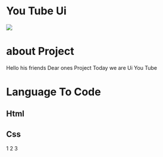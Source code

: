 <!-- Title -->
<h1>You Tube Ui</h1>

<img src="https://firebasestorage.googleapis.com/v0/b/github-209c5.appspot.com/o/Picsart_22-07-29_17-30-18-373.jpg?alt=media&token=dfea2ff6-2642-499a-af7f-32a99621633d">


<h1>about Project </h1>
<p>Hello his friends Dear ones Project Today we are Ui You Tube</p>

<!-- view -->
<h1>Language To Code</h1>
<h2>Html</h2>
<h2>Css</h2>
<!-- code -->
1
2
3

